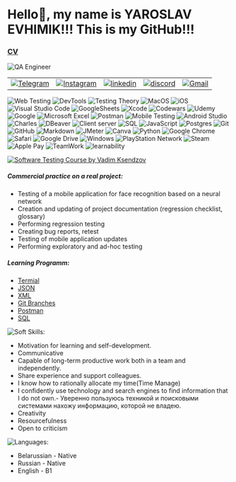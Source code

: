 # Hello👋, my name is YAROSLAV EVHIMIK!!!  This is my GitHub!!! 

### [CV](https://drive.google.com/file/d/18NYWOFveSefUUxqKVAFZH5dBD1mrNQCq/view?usp=drive_link)

![QA Engineer](https://img.shields.io/badge/-QA_Engineer-078?style=for-the-badge&logoColor=47C5FB)

||||||
|:--|:--|:--|:--|:--|
| [![Telegram](https://img.shields.io/badge/-Telegram-090909?style=for-the-badge&logo=telegram&logoColor=27A0D9)](https://t.me/WiseChel)|[![Instagram](https://img.shields.io/badge/-Instagram-090909?style=for-the-badge&logo=instagram&logoColor=B4068E)](https://www.instagram.com/yrkhmk/) | [![linkedin](https://img.shields.io/badge/-linkedin-090909?style=for-the-badge&logo=linkedin&logoColor=1195F5)](https://www.linkedin.com/in/yaroslav-evhimik-71383726a/) | [![discord](https://img.shields.io/badge/-discord-090909?style=for-the-badge&logo=discord&logoColor=27A0D9)](https://discord.com/users/chelovechek7225) | [![Gmail](https://img.shields.io/badge/-Gmail-090909?style=for-the-badge&logo=Gmail&logoColor=1A0D9)](https://yarikkomarik96@gmail.com)


![Web Testing](https://img.shields.io/badge/Web%20Testing-3867a2?style=for-the-badge&logo=Web&logoColor=white)
![DevTools](https://img.shields.io/badge/DEVTOOLS-fcc525?style=for-the-badge&logo=DEVTOOLS&logoColor=white)
![Testing Theory](https://img.shields.io/badge/Testing%20Theory-674ea7?style=for-the-badge&logo=Testing-Theory&logoColor=white)
![MacOS](https://img.shields.io/badge/-Mac_OS-078?style=for-the-badge&logo=Apple&logoColor=white)
![iOS](https://img.shields.io/badge/iOS-000000?style=for-the-badge&logo=ios&logoColor=white)
![Visual Studio Code](https://img.shields.io/badge/Visual%20Studio%20Code-0078d7.svg?style=for-the-badge&logo=visual-studio-code&logoColor=white)
![GoogleSheets](https://img.shields.io/badge/Google%20Sheets-188038?style=for-the-badge&logo=Google-Sheets&logoColor=white)
![Xcode](https://img.shields.io/badge/Xcode-007ACC?style=for-the-badge&logo=Xcode&logoColor=white)
![Codewars](https://img.shields.io/badge/Codewars-B1361E?style=for-the-badge&logo=codewars&logoColor=grey)
![Udemy](https://img.shields.io/badge/Udemy-A435F0?style=for-the-badge&logo=Udemy&logoColor=white)
![Google](https://img.shields.io/badge/google-4285F4?style=for-the-badge&logo=google&logoColor=white)
![Microsoft Excel](https://img.shields.io/badge/-Microsoft%20Excel-188038?style=for-the-badge&logo=Microsoft%20Excel&logoColor=white)
![Postman](https://img.shields.io/badge/Postman-FF6C37?style=for-the-badge&logo=postman&logoColor=white)
![Mobile Testing](https://img.shields.io/badge/Mobile%20Testing-a1ab26?style=for-the-badge&logo=Mobile&logoColor=white)
![Android Studio](https://img.shields.io/badge/Android%20Studio-3ae180.svg?style=for-the-badge&logo=android-studio&logoColor=white)
![Charles](https://img.shields.io/badge/CHARLES-d3dade?style=for-the-badge&logo=CHARLES&logoColor=white)
![DBeaver](https://img.shields.io/badge/-DBeaver-fcc525?style=for-the-badge&logo=DBeaver&logoColor=47C5FB)
![Client server](https://img.shields.io/badge/Client%20Server-a25aff?style=for-the-badge&logo=Client-Server&logoColor=white)
![SQL](https://img.shields.io/badge/-SQL-ed1c24?style=for-the-badge&logo=SQL&logoColor=47C5FB)
![JavaScript](https://img.shields.io/badge/javascript-%23323330.svg?style=for-the-badge&logo=javascript&logoColor=%23F7DF1E)
![Postgres](https://img.shields.io/badge/PostgreSQL-%23316192.svg?style=for-the-badge&logo=postgresql&logoColor=white)
![Git](https://img.shields.io/badge/git-80b3ff.svg?style=for-the-badge&logo=git&logoColor=white)
![GitHub](https://img.shields.io/badge/github-%23125011.svg?style=for-the-badge&logo=github&logoColor=white)
![Markdown](https://img.shields.io/badge/markdown-%23023400.svg?style=for-the-badge&logo=markdown&logoColor=white)
![JMeter](https://img.shields.io/badge/-JMeter-095fda?style=for-the-badge&logo=JMeter&logoColor=white)
![Canva](https://img.shields.io/badge/Canva-%2300C4CC.svg?style=for-the-badge&logo=Canva&logoColor=white)
![Python](https://img.shields.io/badge/python-3670A0?style=for-the-badge&logo=python&logoColor=ffdd54)
![Google Chrome](https://img.shields.io/badge/Google%20Chrome-4285F4?style=for-the-badge&logo=GoogleChrome&logoColor=white)
![Safari](https://img.shields.io/badge/Safari-000000?style=for-the-badge&logo=Safari&logoColor=white)
![Google Drive](https://img.shields.io/badge/Google%20Drive-4285F4?style=for-the-badge&logo=googledrive&logoColor=white)
![Windows](https://img.shields.io/badge/-windows-fcc525?style=for-the-badge&logo=windows&logoColor=white)
![PlayStation Network](https://img.shields.io/badge/PSN-%230070D1.svg?style=for-the-badge&logo=Playstation&logoColor=white)
![Steam](https://img.shields.io/badge/steam-%23000000.svg?style=for-the-badge&logo=steam&logoColor=white)
![Apple Pay](https://img.shields.io/badge/ApplePay-000000.svg?style=for-the-badge&logo=Apple-Pay&logoColor=white)
![TeamWork](https://img.shields.io/badge/-TeamWork-fcc525?style=for-the-badge&logoColor=47C5FB)
![learnability](https://img.shields.io/badge/-learnability-3ae181?style=for-the-badge&logoColor=47C5FB)



[![Software Testing Course by Vadim Ksendzov](https://img.shields.io/badge/Software_Testing_Course_by_Vadim_Ksendzov:-078?style=for-the-badge&Color=1195F5)](ksendzov.com)

##### Commercial practice on a real project:
- Testing of a mobile application for face recognition based on a neural network
- Creation and updating of project documentation (regression checklist, glossary)
- Performing regression testing
- Creating bug reports, retest
- Testing of mobile application updates
- Performing exploratory and ad-hoc testing

##### Learning Programm:
- [Termial](https://github.com/chelovechek159/Terminal)
- [JSON](https://github.com/chelovechek159/JSON)
- [XML](https://github.com/chelovechek159/XML)
- [Git Branches](https://github.com/chelovechek159/GIT_HomeTask)
- [Postman](https://github.com/chelovechek159/POSTMAN)
- [SQL](https://github.com/chelovechek159/SQL)


![Soft Skills:](https://img.shields.io/badge/-Soft_skills:-129369?style=for-the-badge&Color=1195F5)

- Motivation for learning and self-development.
- Communicative
- Capable of long-term productive work both in a team and independently.
- Share experience and support colleagues.
- I know how to rationally allocate my time(Time Manage)
- I confidently use technology and search engines to find information that I do not own.- Уверенно пользуюсь техникой и поисковыми системами нахожу информацию, которой не владею.
- Creativity
- Resourcefulness
- Open to criticism

![Languages:](https://img.shields.io/badge/-Languages:-129369?style=for-the-badge&Color=1195F5)

- Belarussian - Native
- Russian - Native
- English - B1
